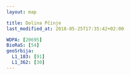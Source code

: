```yaml
---
layout: map

title: Dolina Pčinje
last_modified_at: 2018-05-25T17:35:42+02:00

WDPA: [20695]
BioRaS: [54]
geoSrbija:
  L1_183: [91]
  L1_362: [30]
---
```

